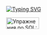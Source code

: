 <a href="https://git.io/typing-svg"><img src="https://readme-typing-svg.demolab.com?font=Fira+Code&weight=600&duration=3000&pause=1000&multiline=true&width=435&height=60&lines=Hi+everyone!+;Im+Sergey%2C+and+i+am+(not)+an+analyst" alt="Typing SVG" /></a>

<!-- www.sql-ex.ru -->
<A TARGET="_blank" HREF="https://www.sql-ex.ru/">
<IMG ALT="Упражнения по SQL: обучение, тестирование, сертификация по языку SQL" BORDER="0" WIDTH="88" HEIGHT="31"
SRC="https://www.sql-ex.ru/images/btn/sqlexbtn4.gif"></A>
<!-- /www.sql-ex.ru -->
